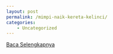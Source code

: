 ```yaml
---
layout: post
permalink: /mimpi-naik-kereta-kelinci/
categories:
    - Uncategorized
---
```


[Baca Selengkapnya](/07)